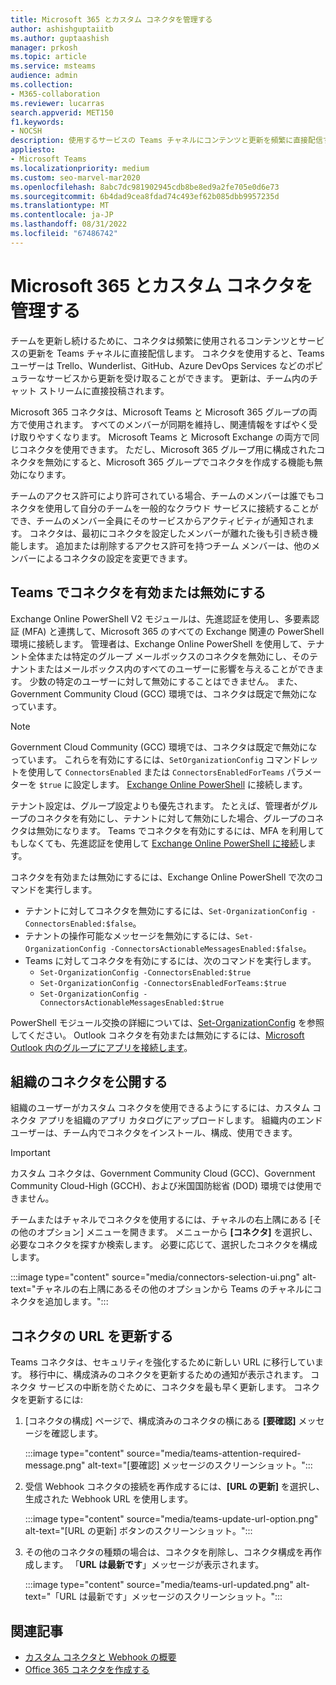 ```yaml
---
title: Microsoft 365 とカスタム コネクタを管理する
author: ashishguptaiitb
ms.author: guptaashish
manager: prkosh
ms.topic: article
ms.service: msteams
audience: admin
ms.collection:
- M365-collaboration
ms.reviewer: lucarras
search.appverid: MET150
f1.keywords:
- NOCSH
description: 使用するサービスの Teams チャネルにコンテンツと更新を頻繁に直接配信することで、コネクタがチームを更新し続ける方法について説明します。
appliesto:
- Microsoft Teams
ms.localizationpriority: medium
ms.custom: seo-marvel-mar2020
ms.openlocfilehash: 8abc7dc981902945cdb8be8ed9a2fe705e0d6e73
ms.sourcegitcommit: 6b4dad9cea8fdad74c493ef62b085dbb9957235d
ms.translationtype: MT
ms.contentlocale: ja-JP
ms.lasthandoff: 08/31/2022
ms.locfileid: "67486742"
---
```

# <a name="manage-microsoft-365-and-custom-connectors"></a>Microsoft 365 とカスタム コネクタを管理する

チームを更新し続けるために、コネクタは頻繁に使用されるコンテンツとサービスの更新を Teams チャネルに直接配信します。 コネクタを使用すると、Teams ユーザーは Trello、Wunderlist、GitHub、Azure DevOps Services などのポピュラーなサービスから更新を受け取ることができます。 更新は、チーム内のチャット ストリームに直接投稿されます。

Microsoft 365 コネクタは、Microsoft Teams と Microsoft 365 グループの両方で使用されます。 すべてのメンバーが同期を維持し、関連情報をすばやく受け取りやすくなります。 Microsoft Teams と Microsoft Exchange の両方で同じコネクタを使用できます。 ただし、Microsoft 365 グループ用に構成されたコネクタを無効にすると、Microsoft 365 グループでコネクタを作成する機能も無効になります。

チームのアクセス許可により許可されている場合、チームのメンバーは誰でもコネクタを使用して自分のチームを一般的なクラウド サービスに接続することができ、チームのメンバー全員にそのサービスからアクティビティが通知されます。 コネクタは、最初にコネクタを設定したメンバーが離れた後も引き続き機能します。 追加または削除するアクセス許可を持つチーム メンバーは、他のメンバーによるコネクタの設定を変更できます。

## <a name="enable-or-disable-connectors-in-teams"></a>Teams でコネクタを有効または無効にする

Exchange Online PowerShell V2 モジュールは、先進認証を使用し、多要素認証 (MFA) と連携して、Microsoft 365 のすべての Exchange 関連の PowerShell 環境に接続します。 管理者は、Exchange Online PowerShell を使用して、テナント全体または特定のグループ メールボックスのコネクタを無効にし、そのテナントまたはメールボックス内のすべてのユーザーに影響を与えることができます。 少数の特定のユーザーに対して無効にすることはできません。 また、Government Community Cloud (GCC) 環境では、コネクタは既定で無効になっています。

> [!NOTE]
> Government Cloud Community (GCC) 環境では、コネクタは既定で無効になっています。 これらを有効にするには、`SetOrganizationConfig` コマンドレットを使用して `ConnectorsEnabled` または `ConnectorsEnabledForTeams` パラメーターを `$true` に設定します。 [Exchange Online PowerShell](/powershell/exchange/connect-to-exchange-online-powershell?view=exchange-ps&preserve-view=true) に接続します。

テナント設定は、グループ設定よりも優先されます。 たとえば、管理者がグループのコネクタを有効にし、テナントに対して無効にした場合、グループのコネクタは無効になります。 Teams でコネクタを有効にするには、MFA を利用してもしなくても、先進認証を使用して [Exchange Online PowerShell に接続](/powershell/exchange/connect-to-exchange-online-powershell?view=exchange-ps#connect-to-exchange-online-powershell-using-modern-authentication-with-or-without-mfa&preserve-view=true)します。

コネクタを有効または無効にするには、Exchange Online PowerShell で次のコマンドを実行します。

* テナントに対してコネクタを無効にするには、`Set-OrganizationConfig -ConnectorsEnabled:$false`。
* テナントの操作可能なメッセージを無効にするには、`Set-OrganizationConfig -ConnectorsActionableMessagesEnabled:$false`。
* Teams に対してコネクタを有効にするには、次のコマンドを実行します。
  * `Set-OrganizationConfig -ConnectorsEnabled:$true`
  * `Set-OrganizationConfig -ConnectorsEnabledForTeams:$true`
  * `Set-OrganizationConfig -ConnectorsActionableMessagesEnabled:$true`

PowerShell モジュール交換の詳細については、[Set-OrganizationConfig](/powershell/module/exchange/Set-OrganizationConfig?view=exchange-ps&preserve-view=true) を参照してください。 Outlook コネクタを有効または無効にするには、[Microsoft Outlook 内のグループにアプリを接続します](https://support.microsoft.com/topic/connect-apps-to-your-groups-in-outlook-ed0ce547-038f-4902-b9b3-9e518ae6fbab)。

## <a name="publish-connectors-for-your-organization"></a>組織のコネクタを公開する

組織のユーザーがカスタム コネクタを使用できるようにするには、カスタム コネクタ アプリを組織のアプリ カタログにアップロードします。 組織内のエンド ユーザーは、チーム内でコネクタをインストール、構成、使用できます。

> [!IMPORTANT]
> カスタム コネクタは、Government Community Cloud (GCC)、Government Community Cloud-High (GCCH)、および米国国防総省 (DOD) 環境では使用できません。

チームまたはチャネルでコネクタを使用するには、チャネルの右上隅にある [その他のオプション] メニューを開きます。 メニューから **[コネクタ]** を選択し、必要なコネクタを探すか検索します。 必要に応じて、選択したコネクタを構成します。

:::image type="content" source="media/connectors-selection-ui.png" alt-text="チャネルの右上隅にあるその他のオプションから Teams のチャネルにコネクタを追加します。":::

## <a name="update-url-of-a-connector"></a>コネクタの URL を更新する

Teams コネクタは、セキュリティを強化するために新しい URL に移行しています。 移行中に、構成済みのコネクタを更新するための通知が表示されます。 コネクタ サービスの中断を防ぐために、コネクタを最も早く更新します。 コネクタを更新するには:

1. [コネクタの構成] ページで、構成済みのコネクタの横にある **[要確認]** メッセージを確認します。

   :::image type="content" source="media/teams-attention-required-message.png" alt-text="[要確認] メッセージのスクリーンショット。":::

1. 受信 Webhook コネクタの接続を再作成するには、**[URL の更新]** を選択し、生成された Webhook URL を使用します。

   :::image type="content" source="media/teams-update-url-option.png" alt-text="[URL の更新] ボタンのスクリーンショット。":::

1. その他のコネクタの種類の場合は、コネクタを削除し、コネクタ構成を再作成します。 「**URL は最新です**」メッセージが表示されます。

   :::image type="content" source="media/teams-url-updated.png" alt-text="「URL は最新です」メッセージのスクリーンショット。":::

## <a name="related-articles"></a>関連記事

* [カスタム コネクタと Webhook の概要](/microsoftteams/platform/webhooks-and-connectors/what-are-webhooks-and-connectors)
* [Office 365 コネクタを作成する](/microsoftteams/platform/webhooks-and-connectors/how-to/connectors-creating)
